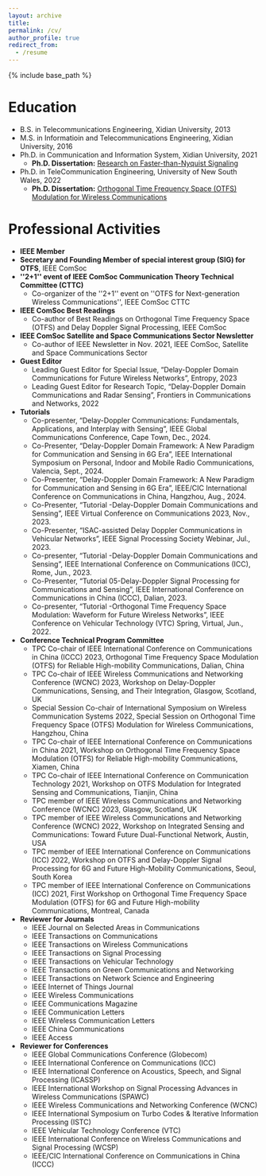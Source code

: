 ```yaml
---
layout: archive
title: 
permalink: /cv/
author_profile: true
redirect_from:
  - /resume
---
```


{% include base_path %}

Education
======
* B.S.  in Telecommunications Engineering, Xidian University, 2013
* M.S.  in Informatioin and Telecommunications Engineering, Xidian University, 2016
* Ph.D. in Communication and Information System, Xidian University, 2021  
  * **Ph.D. Dissertation:** [Research on Faster-than-Nyquist Signaling](https://github.com/Shuangyang-Li/Shuangyang-Li.github.io/raw/master/_publications/Shuangyang's%20thesis%20on%20FTN_signaling.pdf)
* Ph.D. in TeleCommunication Engineering, University of New South Wales, 2022  
  * **Ph.D. Dissertation:** [Orthogonal Time Frequency Space (OTFS) Modulation for Wireless Communications](https://github.com/Shuangyang-Li/Shuangyang-Li.github.io/raw/master/_publications/Shuangyang's%20thesis%20on%20OTFS.pdf)  

  
Professional Activities
======
* **IEEE Member**
* **Secretary and Founding Member of special interest group (SIG) for OTFS**, IEEE ComSoc
* **''2+1'' event of IEEE ComSoc Communication Theory Technical Committee (CTTC)**
  * Co-organizer of the ''2+1'' event on ''OTFS for Next-generation Wireless Communications'', IEEE ComSoc CTTC
* **IEEE ComSoc Best Readings**
  * Co-author of Best Readings on Orthogonal Time Frequency Space (OTFS) and Delay Doppler Signal Processing, IEEE ComSoc
* **IEEE ComSoc Satellite and Space Communications Sector Newsletter**
  * Co-author of IEEE Newsletter in Nov. 2021, IEEE ComSoc, Satellite and Space Communications Sector
* **Guest Editor**
  * Leading Guest Editor for Special Issue, “Delay-Doppler Domain Communications for Future Wireless Networks”, Entropy, 2023
  * Leading Guest Editor for Research Topic, “Delay-Doppler Domain Communications and Radar Sensing”, Frontiers in Communications and Networks, 2022
* **Tutorials**
  * Co-presenter, “Delay-Doppler Communications: Fundamentals, Applications, and Interplay with Sensing”, IEEE Global Communications Conference, Cape Town, Dec., 2024.
  * Co-Presenter, “Delay-Doppler Domain Framework: A New Paradigm for Communication and Sensing in 6G Era”, IEEE International Symposium on Personal, Indoor and Mobile Radio Communications, Valencia, Sept., 2024.
  * Co-Presenter, “Delay-Doppler Domain Framework: A New Paradigm for Communication and Sensing in 6G Era”, IEEE/CIC International Conference on Communications in China, Hangzhou, Aug., 2024.
  * Co-Presenter, “Tutorial -Delay-Doppler Domain Communications and Sensing”, IEEE Virtual Conference on Communications 2023, Nov., 2023.
  * Co-Presenter, “ISAC-assisted Delay Doppler Communications in Vehicular Networks”, IEEE Signal Processing Society Webinar, Jul., 2023.
  * Co-presenter, “Tutorial -Delay-Doppler Domain Communications and Sensing”, IEEE International Conference on Communications (ICC), Rome, Jun., 2023.
  * Co-Presenter, “Tutorial 05-Delay-Doppler Signal Processing for Communications and Sensing”, IEEE International Conference on Communications in China (ICCC), Dalian, 2023.
  * Co-presenter, “Tutorial -Orthogonal Time Frequency Space Modulation: Waveform for Future Wireless Networks”, IEEE Conference on Vehicular Technology (VTC) Spring, Virtual, Jun., 2022.
* **Conference Technical Program Committee**
  * TPC Co-chair of IEEE International Conference on Communications in China (ICCC) 2023, Orthogonal Time Frequency Space Modulation (OTFS) for Reliable
High-mobility Communications, Dalian, China
  * TPC Co-chair of IEEE Wireless Communications and Networking Conference (WCNC) 2023, Workshop on Delay-Doppler Communications, Sensing, and Their Integration, Glasgow, Scotland, UK
  * Special Session Co-chair of International Symposium on Wireless Communication Systems 2022, Special Session on Orthogonal Time Frequency Space (OTFS) Modulation for Wireless Communications, Hangzhou, China
  * TPC Co-chair of IEEE International Conference on Communications in China 2021, Workshop on Orthogonal Time Frequency Space Modulation (OTFS) for Reliable High-mobility Communications, Xiamen, China
  * TPC Co-chair of IEEE International Conference on Communication Technology 2021, Workshop on OTFS Modulation for Integrated Sensing and Communications, Tianjin, China
  * TPC member of IEEE Wireless Communications and Networking Conference (WCNC) 2023, Glasgow, Scotland, UK 
  * TPC member of IEEE Wireless Communications and Networking Conference (WCNC) 2022, Workshop on Integrated Sensing and Communications: Toward Future Dual-Functional Network, Austin, USA
  * TPC member of IEEE International Conference on Communications (ICC) 2022, Workshop on OTFS and Delay-Doppler Signal Processing for 6G and Future High-Mobility Communications, Seoul, South Korea
  * TPC member of IEEE International Conference on Communications (ICC) 2021, First Workshop on Orthogonal Time Frequency Space Modulation (OTFS) for 6G and Future High-mobility Communications, Montreal, Canada
* **Reviewer for Journals**
  * IEEE Journal on Selected Areas in Communications
  * IEEE Transactions on Communications
  * IEEE Transactions on Wireless Communications
  * IEEE Transactions on Signal Processing
  * IEEE Transactions on Vehicular Technology
  * IEEE Transactions on Green Communications and Networking
  * IEEE Transactions on Network Science and Engineering
  * IEEE Internet of Things Journal
  * IEEE Wireless Communications
  * IEEE Communications Magazine
  * IEEE Communication Letters
  * IEEE Wireless Communication Letters
  * IEEE China Communications
  * IEEE Access
* **Reviewer for Conferences**
  * IEEE Global Communications Conference (Globecom)
  * IEEE International Conference on Communications (ICC)
  * IEEE International Conference on Acoustics, Speech, and Signal Processing (ICASSP)
  * IEEE International Workshop on Signal Processing Advances in Wireless Communications (SPAWC) 
  * IEEE Wireless Communications and Networking Conference (WCNC)
  * IEEE International Symposium on Turbo Codes & Iterative Information Processing (ISTC)
  * IEEE Vehicular Technology Conference (VTC)
  * IEEE International Conference on Wireless Communications and Signal Processing (WCSP)
  * IEEE/CIC International Conference on Communications in China (ICCC) 
